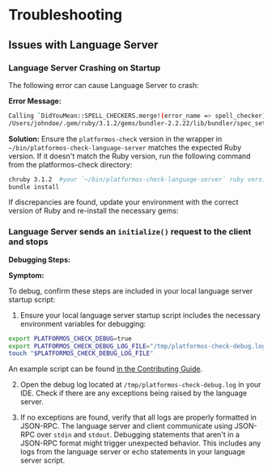 # Troubleshooting

## Issues with Language Server

### Language Server Crashing on Startup

The following error can cause Language Server to crash:

**Error Message:**
```bash
Calling `DidYouMean::SPELL_CHECKERS.merge!(error_name => spell_checker)' has been deprecated. Please call `DidYouMean.correct_error(error_name, spell_checker)' instead.
/Users/johndoe/.gem/ruby/3.1.2/gems/bundler-2.2.22/lib/bundler/spec_set.rb:91:in `block in materialize': Could not find ruby-prof-0.18.0 in any of the sources (Bundler::GemNotFound)
```

**Solution:**
Ensure the `platformos-check` version in the wrapper in `~/bin/platformos-check-language-server` matches the expected Ruby version. If it doesn't match the Ruby version, run the following command from the platformos-check directory:

```bash
chruby 3.1.2  #your `~/bin/platformos-check-language-server` ruby version
bundle install
```

If discrepancies are found, update your environment with the correct version of Ruby and re-install the necessary gems:

### Language Server sends an `initialize()` request to the client and stops


**Debugging Steps:**

**Symptom:**

To debug, confirm these steps are included in your local language server startup script:

1. Ensure your local language server startup script includes the necessary environment variables for debugging:
```bash
export PLATFORMOS_CHECK_DEBUG=true
export PLATFORMOS_CHECK_DEBUG_LOG_FILE="/tmp/platformos-check-debug.log"
touch "$PLATFORMOS_CHECK_DEBUG_LOG_FILE"
```

An example script can be found [in the Contributing Guide](/CONTRIBUTING.md#run-language-server).

2. Open the debug log located at `/tmp/platformos-check-debug.log` in your IDE. Check if there are any exceptions being raised by the language server.

3. If no exceptions are found, verify that all logs are properly formatted in JSON-RPC. The language server and client communicate using JSON-RPC over `stdin` and `stdout`. Debugging statements that aren't in a JSON-RPC format might trigger unexpected behavior. This includes any logs from the language server or echo statements in your language server script.
